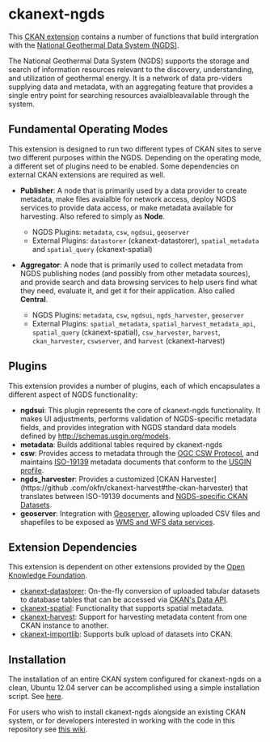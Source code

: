 # ckanext-ngds

This [CKAN extension](http://docs.ckan.org/en/ckan-2.0.3/extensions.html) contains a number of functions that build
intergration with the [National Geothermal Data System (NGDS)](http://geothermaldata.org/).

The National Geothermal Data System (NGDS) supports the storage and search of information resources relevant to the discovery, understanding, and utilization of geothermal energy. It is a network of data pro-viders supplying data and metadata, with an aggregating feature that provides a single entry point for searching resources avaialbleavailable through the system. 


## Fundamental Operating Modes

This extension is designed to run two different types of CKAN sites to serve two different purposes within the NGDS. Depending on the operating mode, a different set of plugins need to be enabled. Some dependencies on external CKAN extensions are required as well.

- **Publisher**: A node that is primarily used by a data provider to create metadata, make files avaialble for network access, deploy NGDS services to provide data access, or make metadata available for harvesting. Also refered to simply as __Node__.

    - NGDS Plugins: `metadata`, `csw`, `ngdsui`, `geoserver`
    - External Plugins: `datastorer` (ckanext-datastorer), `spatial_metadata` and `spatial_query` (ckanext-spatial)


- **Aggregator**: A node that is primarily used to collect metadata from NGDS publishing nodes (and possibly from other metadata sources), and provide search and data browsing services to help users find what they need, evaluate it, and get it for their application. Also called __Central__.

    - NGDS Plugins: `metadata`, `csw`, `ngdsui`, `ngds_harvester`, `geoserver`
    - External Plugins: `spatial_metadata`, `spatial_harvest_metadata_api`, `spatial_query` (ckanext-spatial), `csw_harvester`, `harvest`, `ckan_harvester`, `cswserver`, and
    `harvest` (ckanext-harvest)

## Plugins

This extension provides a number of plugins, each of which encapsulates a different aspect of NGDS functionality:

- **ngdsui**: This plugin represents the core of ckanext-ngds functionality. It makes UI adjustments,
performs validation of NGDS-specific metadata fields, and provides integration with NGDS standard data models defined
 by http://schemas.usgin.org/models.
- **metadata**: Builds additional tables required by ckanext-ngds
- **csw**: Provides access to metadata through the [OGC CSW Protocol](http://www.opengeospatial.org/standards/cat), and maintains [ISO-19139](http://www.iso.org/iso/catalogue_detail.htm?csnumber=32557) metadata
documents that conform to the [USGIN profile](http://lab.usgin.org/sites/default/files/profile/file/u4/USGIN_ISO_Metadata_1.1.4.pdf).
- **ngds_harvester**: Provides a customized [CKAN Harvester](https://github
.com/okfn/ckanext-harvest#the-ckan-harvester) that translates between ISO-19139 documents and
[NGDS-specific CKAN Datasets](https://github.com/ngds/ckanext-ngds/wiki/The-NGDS-Package-and-Resource-Schema).
- **geoserver**: Integration with [Geoserver](http://geoserver.org), allowing uploaded CSV files and shapefiles to be
exposed as [WMS and WFS data services](http://opengeospatial.org).

## Extension Dependencies

This extension is dependent on other extensions provided by the [Open Knowledge Foundation](http://okfn.org).

- [ckanext-datastorer](https://github.com/okfn/ckanext-datastorer): On-the-fly conversion of uploaded tabular datasets
to database tables that can be accessed via [CKAN's Data API](http://docs.ckan.org/en/ckan-2.0.3/datastore-api.html).
- [ckanext-spatial](https://github.com/okfn/ckanext-spatial): Functionality that supports spatial metadata.
- [ckanext-harvest](https://github.com/okfn/ckanext-harvest): Support for harvesting metadata content from one CKAN
instance to another.
- [ckanext-importlib](https://github.com/okfn/ckanext-importlib): Supports bulk upload of datasets into CKAN.

## Installation

The installation of an entire CKAN system configured for ckanext-ngds on a clean,
Ubuntu 12.04 server can be accomplished using a simple installation script. See [here](https://github.com/ngds/install-and-run).

For users who wish to install ckanext-ngds alongside an existing CKAN system, or for developers interested in working with the code in this repository see [this wiki]().
